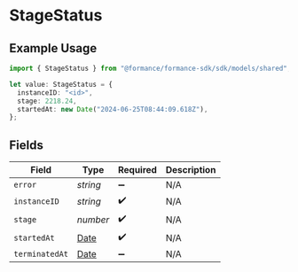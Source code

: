 # StageStatus

## Example Usage

```typescript
import { StageStatus } from "@formance/formance-sdk/sdk/models/shared";

let value: StageStatus = {
  instanceID: "<id>",
  stage: 2218.24,
  startedAt: new Date("2024-06-25T08:44:09.618Z"),
};
```

## Fields

| Field                                                                                         | Type                                                                                          | Required                                                                                      | Description                                                                                   |
| --------------------------------------------------------------------------------------------- | --------------------------------------------------------------------------------------------- | --------------------------------------------------------------------------------------------- | --------------------------------------------------------------------------------------------- |
| `error`                                                                                       | *string*                                                                                      | :heavy_minus_sign:                                                                            | N/A                                                                                           |
| `instanceID`                                                                                  | *string*                                                                                      | :heavy_check_mark:                                                                            | N/A                                                                                           |
| `stage`                                                                                       | *number*                                                                                      | :heavy_check_mark:                                                                            | N/A                                                                                           |
| `startedAt`                                                                                   | [Date](https://developer.mozilla.org/en-US/docs/Web/JavaScript/Reference/Global_Objects/Date) | :heavy_check_mark:                                                                            | N/A                                                                                           |
| `terminatedAt`                                                                                | [Date](https://developer.mozilla.org/en-US/docs/Web/JavaScript/Reference/Global_Objects/Date) | :heavy_minus_sign:                                                                            | N/A                                                                                           |